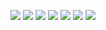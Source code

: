 [![](https://giki.edu.pk/wp-content/uploads/2021/11/DSC_0281.jpg)](https://giki.edu.pk/wp-content/uploads/2021/11/DSC_0281.jpg)
[![](https://giki.edu.pk/wp-content/uploads/2021/11/DSC_0279.jpg)](https://giki.edu.pk/wp-content/uploads/2021/11/DSC_0279.jpg)
[![](https://giki.edu.pk/wp-content/uploads/2021/11/DSC_0265.jpg)](https://giki.edu.pk/wp-content/uploads/2021/11/DSC_0265.jpg)
[![](https://giki.edu.pk/wp-content/uploads/2021/11/DSC_0257.jpg)](https://giki.edu.pk/wp-content/uploads/2021/11/DSC_0257.jpg)
[![](https://giki.edu.pk/wp-content/uploads/2021/11/DSC_0142.jpg)](https://giki.edu.pk/wp-content/uploads/2021/11/DSC_0142.jpg)
[![](https://giki.edu.pk/wp-content/uploads/2021/11/DSC_0133.jpg)](https://giki.edu.pk/wp-content/uploads/2021/11/DSC_0133.jpg)
[![](https://giki.edu.pk/convocation/)](https://giki.edu.pk/wp-content/uploads/2021/11/DSC_0005.jpg)
